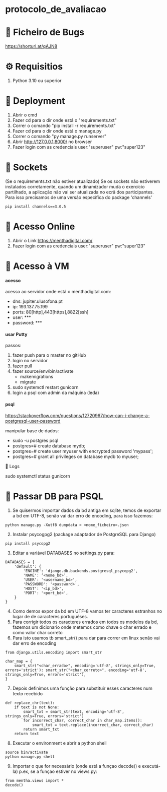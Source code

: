 # protocolo_de_avaliacao

📝 Ficheiro de Bugs
======
https://shorturl.at/qAJN8

⚙️ Requisitios
======
1. Python 3.10 ou superior

🔧 Deployment
======
1. Abrir o cmd
2. Fazer cd para o dir onde está o "requirements.txt"
3. Correr o comando "pip install -r requirements.txt"
4. Fazer cd para o dir onde está o manage.py
5. Correr o comando "py manage.py runserver"
6. Abrir http://127.0.0.1:8000/ no browser
7. Fazer login com as credenciais user:"superuser" pw:"super123"

🔌 Sockets
======
(Se o requirements.txt não estiver atualizado)
Se os sockets não estiverem instalados corretamente, quando um dinamizador muda o exercício partilhado, a aplicação não vai ser atualizada no ecrã dos participantes.
Para isso precisamos de uma versão específica do package 'channels'
```
pip install channels==3.0.5
```
📶 Acesso Online
======

1. Abrir o Link https://menthadigital.com/
2. Fazer login com as credenciais user:"superuser" pw:"super123"

🔖 Acesso à VM
======

#### acesso

acesso ao servidor onde está o menthadigital.com:
* dns: jupiter.ulusofona.pt
* ip: 193.137.75.199
* ports: 80[http],443[https],8822[ssh]
* user: ***
* password: ***

#### usar Putty

passos:
1. fazer push para o master no gitHub
2. login no servidor
3. fazer pull
4. fazer source/env/bin/activate
    * makemigrations
    * migrate
5. sudo systemctl restart gunicorn
6. login a psql com admin da máquina (leda)

#### psql 

https://stackoverflow.com/questions/12720967/how-can-i-change-a-postgresql-user-password

manipular base de dados:
* sudo -u postgres psql
* postgres=# create database mydb;
* postgres=# create user myuser with encrypted password 'mypass';
* postgres=# grant all privileges on database mydb to myuser;


🔖 Logs

sudo systemctl status gunicorn



🔖 Passar DB para PSQL
======

1. Se quisermos importar dados da bd antiga em sqlite, temos de exportar a bd em UTF-8, senão vai dar erro de encoding,  para isso fazemos: 
```
python manage.py -Xutf8 dumpdata > <nome_ficheiro>.json
```
2. Instalar psycogpg2 (package adaptador de PostgreSQL para Django)
```
pip install psycopg2
```
3. Editar a variável DATABASES no settings.py para:
```
DATABASES = {
    'default': {
        'ENGINE': 'django.db.backends.postgresql_psycopg2',
        'NAME': ‘<nome_bd>’,
        'USER': '<username_bd>',
        'PASSWORD': '<password>',
        'HOST': '<ip_bd>',
        'PORT': '<port_bd>',
    }
}
```
4. Como demos expor da bd em UTF-8 vamos ter caracteres estranhos no lugar de de caracteres portuguêses.
5. Para corrigir todos os caracteres errados em todos os modelos da bd, fazemos um dicionario onde metemos como chave o char errado e como valor char correto
6. Para isto usamos tb smart_str() para dar para correr em linux senão vai dar erro de encoding
```
from django.utils.encoding import smart_str

char_map = {
    smart_str("<char_errado>", encoding='utf-8', strings_only=True, errors='strict'): smart_str("<char_correto>", encoding='utf-8', strings_only=True, errors='strict'),
}
```
7. Depois definimos uma função para substituir esses caracteres num texto recebido
```
def replace_chr(text):
    if text is not None:
        smart_txt = smart_str(text, encoding='utf-8', strings_only=True, errors='strict')
        for incorrect_char, correct_char in char_map.items():
            smart_txt = text.replace(incorrect_char, correct_char)
        return smart_txt
    return text 
```
8. Executar o environment e abrir a python shell
```
source bin/activate
python manage.py shell
```
9. Importar o que for necessário (onde está a funçao decode() e executá-la) p.ex, se a funçao estiver no views.py:
```
from mentha.views import * 
decode()
```
